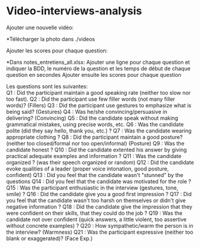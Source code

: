 # Video-interviews-analysis

Ajouter une nouvelle vidéo:

*Télécharger la photo dans ./videos

Ajouter les scores pour chaque question:

*Dans notes_entretiens_all.xlsx:
    Ajouter une ligne pour chaque question et indiquer la BDD, le numéro de la question et les temps de début de chaque question en secondes
    Ajouter ensuite les scores pour chaque question

Les questions sont les suivantes:    
Q1  : Did the participant maintain a good speaking rate (neither too slow nor too fast). 
Q2  : Did the participant use few filler words (not many filler words)? (Fillers)
Q3  : Did the participant use gestures to emphasize what is being said? (Gestures)
Q4  : Was he/she convincing/persuasive in delivering? (Convincing)
Q5  : Did the candidate speak without making grammatical mistakes, using precise words, etc.
Q6  : Was the candidate polite (did they say hello, thank you, etc.) ?
Q7  : Was the candidate wearing appropriate clothing ?
Q8  : Did the participant maintain a good posture? (neither too closed/formal nor too open/informal) (Posture)
Q9  : Was the candidate honest ?
Q10 : Did the candidate extented his answer by giving practical adequate examples and information ?
Q11 : Was the candidate organized ? (was their speech organized or random)
Q12 : Did the candidate evoke qualities of a leader (proper voice intonation, good posture, confident)
Q13 : Did you feel that the candidate wasn't "stunned" by the questions
Q14 : Did you feel that the candidate was motivated for the role ?
Q15 : Was the participant enthusiastic in the interview (gestures, tone, smile) ?
Q16 : Did the candidate give you a good first impression ?
Q17 : Did you feel that the candidate wasn't too harsh on themselves or didn't give negative information ?
Q18 : Did the candidate give the impression that they were confident on their skills, that they could do the job ?
Q19 : Was the candidate not over confident (quick answers, a little violent, too assertive without concrete examples) ?
Q20 : How sympathetic/warm the person is in the interview? (Warmness)
Q21 : Was the participant expressive (neither too blank or exaggerated)? (Face Exp.)